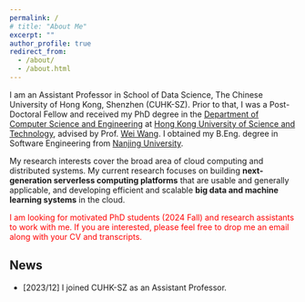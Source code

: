 ```yaml
---
permalink: /
# title: "About Me"
excerpt: ""
author_profile: true
redirect_from: 
  - /about/
  - /about.html
---
```


<!-- ## About me -->

I am an Assistant Professor in School of Data Science, The Chinese University of Hong Kong, Shenzhen (CUHK-SZ). Prior to that, I was a Post-Doctoral Fellow and received my PhD degree in the [Department of Computer Science and Engineering](https://www.cse.ust.hk) at [Hong Kong University of Science and Technology](http://www.ust.hk), advised by  Prof. [Wei Wang](http://www.cse.ust.hk/~weiwa/). I obtained my B.Eng. degree in Software Engineering from [Nanjing University](https://www.nju.edu.cn).

My research interests cover the broad area of cloud computing and distributed systems. My current research focuses on building **next-generation serverless computing platforms** that are usable and generally applicable, and developing efficient and scalable **big data and machine learning systems** in the cloud.

<span style="color:red">I am looking for motivated PhD students (2024 Fall) and research assistants to work with me. If you are interested, please feel free to drop me an email along with your CV and transcripts.</span>


<!-- [**Curriculum vitae**](./files/CV_Minchen.pdf). -->

## News

- [2023/12] I joined CUHK-SZ as an Assistant Professor.

